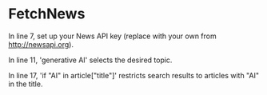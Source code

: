 # FetchNews

In line 7, set up your News API key (replace with your own from http://newsapi.org). 

In line 11, 'generative AI' selects the desired topic. 

In line 17, 'if "AI" in article["title"]' restricts search results to articles with "AI" in the title.
